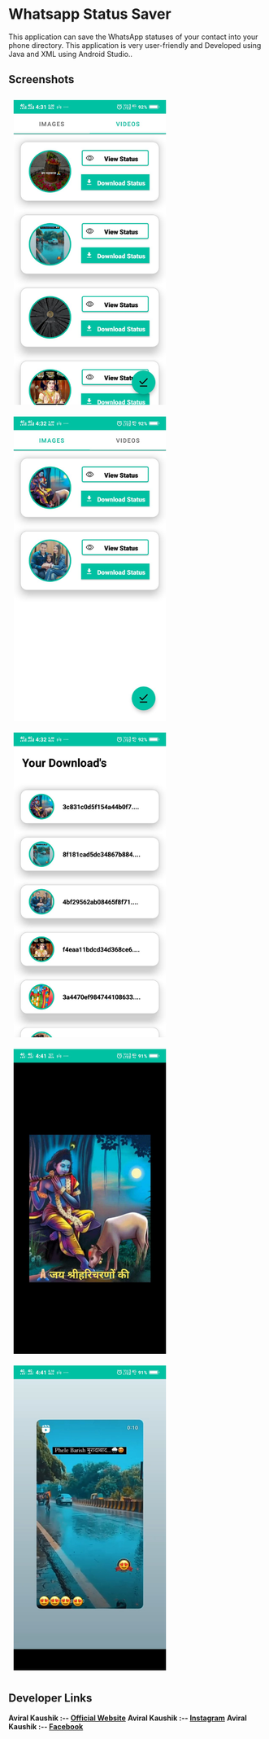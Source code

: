 # Whatsapp Status Saver

This application can save the WhatsApp statuses of your contact into your phone directory. This application is very user-friendly and Developed using Java and XML using Android Studio..

## Screenshots

<p>
  <img src="https://github.com/Aviral-Kaushik/Whatsapp-Status-Saver/blob/main/screenshots/WhatsApp%20Image%202023-03-22%20at%2016.32.56%20(1).jpeg" width="300px" style="padding: 10px" height="auto">
  <img src="https://github.com/Aviral-Kaushik/Whatsapp-Status-Saver/blob/main/screenshots/WhatsApp%20Image%202023-03-22%20at%2016.32.56.jpeg" width="300px" style="padding: 10px" height="auto">
  <img src="https://github.com/Aviral-Kaushik/Whatsapp-Status-Saver/blob/main/screenshots/WhatsApp%20Image%202023-03-22%20at%2016.32.57.jpeg" width="300px" style="padding: 10px" height="auto">
  <img src="https://github.com/Aviral-Kaushik/Whatsapp-Status-Saver/blob/main/screenshots/WhatsApp%20Image%202023-03-22%20at%2017.06.41.jpeg" width="300px" style="padding: 10px" height="auto">
  <img src="https://github.com/Aviral-Kaushik/Whatsapp-Status-Saver/blob/main/screenshots/WhatsApp%20Image%202023-03-22%20at%2017.09.56.jpeg" width="300px" style="padding: 10px" height="auto">
</p>

## Developer Links

**Aviral Kaushik :-- [Official Website](http://aviralkaushik.epizy.com/)**
**Aviral Kaushik :-- [Instagram](https://www.instagram.com/aviral_3101/)**
**Aviral Kaushik :-- [Facebook](https://www.facebook.com/aviral.kaushik.16)**
